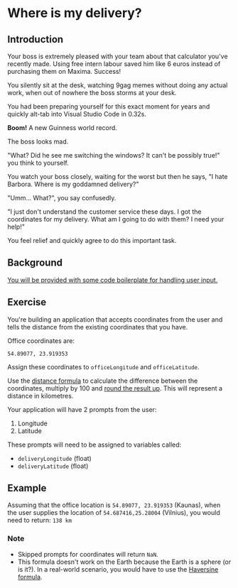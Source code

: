 # Where is my delivery?

## Introduction

Your boss is extremely pleased with your team about that calculator you've recently made.
Using free intern labour saved him like 6 euros instead of purchasing them on Maxima. Success!

You silently sit at the desk, watching 9gag memes without doing any actual work, when out of nowhere the boss storms at your desk.

You had been preparing yourself for this exact moment for years and quickly alt-tab into Visual Studio Code in 0.32s.

**Boom!** A new Guinness world record.

The boss looks mad. 

"What? Did he see me switching the windows? It can't be possibly true!" you think to yourself.

You watch your boss closely, waiting for the worst but then he says, "I hate Barbora. Where is my goddamned delivery?"

"Umm... What?", you say confusedly.

"I just don't understand the customer service these days. I got the coordinates for my delivery. What am I going to do with them? I need your help!"

You feel relief and quickly agree to do this important task.


## Background

[You will be provided with some code boilerplate for handling user input.](../../boilerplate/where-is-my-delivery/index.html)

## Exercise

You're building an application that accepts coordinates from the user and tells the distance from the existing coordinates that you have.

Office coordinates are:

`54.89077, 23.919353`

Assign these coordinates to `officeLongitude` and `officeLatitude`.

Use the [distance formula](https://www.varsitytutors.com/hotmath/hotmath_help/topics/distance-formula) to calculate the difference between the coordinates, multiply by 100 and [round the result up](
).
This will represent a distance in kilometres.

Your application will have 2 prompts from the user:

1. Longitude
2. Latitude

These prompts will need to be assigned to variables called:

- `deliveryLongitude` (float)
- `deliveryLatitude` (float)

## Example

Assuming that the office location is `54.89077, 23.919353` (Kaunas),
when the user supplies the location of `54.687416,25.28004` (Vilnius), you would need to return: `138 km`

### Note

- Skipped prompts for coordinates will return `NaN`.
- This formula doesn't work on the Earth because the Earth is a sphere (or is it?). 
In a real-world scenario, you would have to use the [Haversine formula](https://en.wikipedia.org/wiki/Haversine_formula).